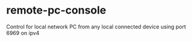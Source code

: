 # remote-pc-console
Control for local network PC from any local connected device using port 6969 on ipv4
